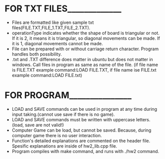 # FOR TXT FILES_____________  
- Files are formatted like given sample txt files(FILE.TXT,FILE_1.TXT,FILE_2.TXT).
- operationType indicates whether the shape of board is triangular or not. If it is 2, it means it is triangular, so diagonal movements can be made.
If it is 1, diagonal movements cannot be made.
- File can be prepared with or without carriage return character. Program handles both possibility.
- .txt and .TXT difference does matter in ubuntu but does not matter in windows. Call files in program as same as name of the file.
(if file name is FILE.TXT example command:LOAD FILE.TXT, if file name ise FILE.txt example command:LOAD FILE.txt)  

# FOR PROGRAM_______________  
- LOAD and SAVE commands can be used in program at any time during input taking.(cannot use save if there is no game).
- LOAD and SAVE commands must be written with uppercase letters.(load, save are not valid!)
- Computer Game can be load, but cannot be saved. Because, during computer game there is no user interaction.
- Function's detailed explanations are commented on the header file. Spesific explanations are inside of hw2_lib.cpp file.
- Program compiles with make command, and runs with ./hw2 command.
